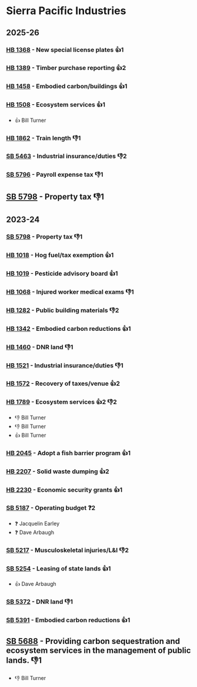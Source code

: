 # Sierra Pacific Industries
## 2025-26

### [HB 1368](/bill/2025-26/hb/1368/) - New special license plates 👍1  

### [HB 1389](/bill/2025-26/hb/1389/) - Timber purchase reporting 👍2  

### [HB 1458](/bill/2025-26/hb/1458/) - Embodied carbon/buildings 👍1  

### [HB 1508](/bill/2025-26/hb/1508/) - Ecosystem services 👍1  
* 👍 Bill Turner

### [HB 1862](/bill/2025-26/hb/1862/) - Train length  👎1 

### [SB 5463](/bill/2025-26/sb/5463/) - Industrial insurance/duties  👎2 

### [SB 5796](/bill/2025-26/sb/5796/) - Payroll expense tax  👎1 

## [SB 5798](/bill/2025-26/sb/5798/) - Property tax  👎1 

## 2023-24

### [SB 5798](/bill/2023-24/sb/5798/) - Property tax  👎1 

### [HB 1018](/bill/2023-24/hb/1018/) - Hog fuel/tax exemption 👍1  

### [HB 1019](/bill/2023-24/hb/1019/) - Pesticide advisory board 👍1  

### [HB 1068](/bill/2023-24/hb/1068/) - Injured worker medical exams  👎1 

### [HB 1282](/bill/2023-24/hb/1282/) - Public building materials  👎2 

### [HB 1342](/bill/2023-24/hb/1342/) - Embodied carbon reductions 👍1  

### [HB 1460](/bill/2023-24/hb/1460/) - DNR land  👎1 

### [HB 1521](/bill/2023-24/hb/1521/) - Industrial insurance/duties  👎1 

### [HB 1572](/bill/2023-24/hb/1572/) - Recovery of taxes/venue 👍2  

### [HB 1789](/bill/2023-24/hb/1789/) - Ecosystem services 👍2 👎2 
* 👎 Bill Turner
* 👎 Bill Turner
* 👍 Bill Turner

### [HB 2045](/bill/2023-24/hb/2045/) - Adopt a fish barrier program 👍1  

### [HB 2207](/bill/2023-24/hb/2207/) - Solid waste dumping 👍2  

### [HB 2230](/bill/2023-24/hb/2230/) - Economic security grants 👍1  

### [SB 5187](/bill/2023-24/sb/5187/) - Operating budget   ❓2
* ❓ Jacquelin Earley
* ❓ Dave Arbaugh

### [SB 5217](/bill/2023-24/sb/5217/) - Musculoskeletal injuries/L&I  👎2 

### [SB 5254](/bill/2023-24/sb/5254/) - Leasing of state lands 👍1  
* 👍 Dave Arbaugh

### [SB 5372](/bill/2023-24/sb/5372/) - DNR land  👎1 

### [SB 5391](/bill/2023-24/sb/5391/) - Embodied carbon reductions 👍1  

## [SB 5688](/bill/2023-24/sb/5688/) - Providing carbon sequestration and ecosystem services in the management of public lands.  👎1 
* 👎 Bill Turner
